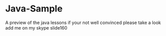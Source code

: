 Java-Sample
===========

A preview of the java lessons if your not well convinced please take a look add me on my skype slide160
